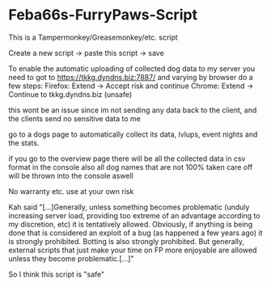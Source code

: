 # Feba66s-FurryPaws-Script

This is a Tampermonkey/Greasemonkey/etc. script

Create a new script -> paste this script -> save

To enable the automatic uploading of collected dog data to my server you need to got to https://tkkg.dyndns.biz:7887/ and varying by browser do a few steps:
Firefox: Extend -> Accept risk and continue
Chrome: Extend -> Continue to tkkg.dyndns.biz (unsafe)

this wont be an issue since im not sending any data back to the client, and the clients send no sensitive data to me

go to a dogs page to automatically collect its data, lvlups, event nights and the stats.

if you go to the overview page there will be all the collected data in csv format in the console
also all dog names that are not 100% taken care off will be thrown into the console aswell

No warranty etc. use at your own risk


Kah said "[...]Generally, unless something becomes problematic (unduly increasing server load, providing too extreme of an advantage according to my discretion, etc) it is tentatively allowed. Obviously, if anything is being done that is considered an exploit of a bug (as happened a few years ago) it is strongly prohibited. Botting is also strongly prohibited. But generally, external scripts that just make your time on FP more enjoyable are allowed unless they become problematic.[...]"

So I think this script is "safe"

